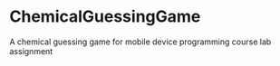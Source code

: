 # ChemicalGuessingGame
A chemical guessing game for mobile device programming course lab assignment 
